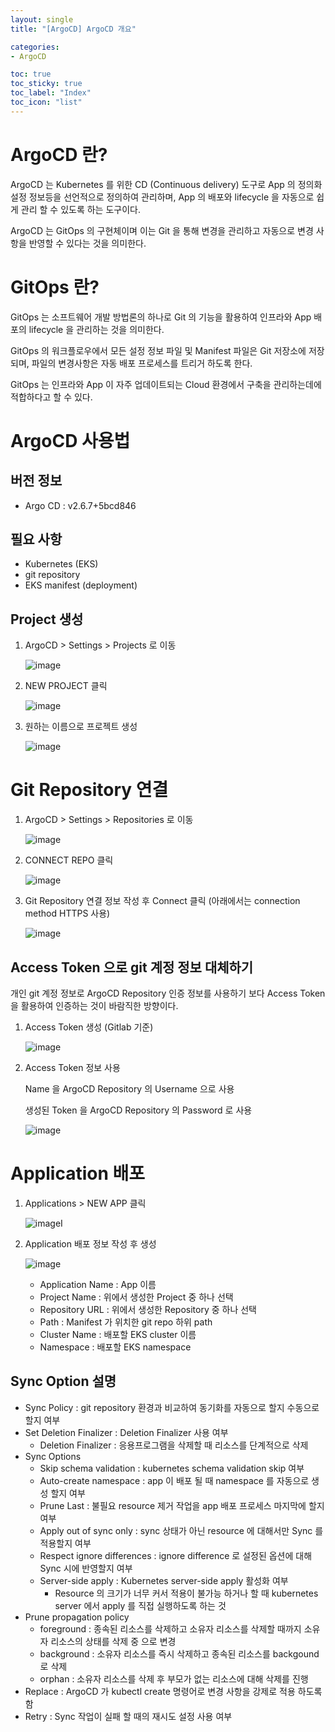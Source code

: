 ```yaml
---
layout: single
title: "[ArgoCD] ArgoCD 개요"

categories:
- ArgoCD

toc: true
toc_sticky: true
toc_label: "Index"
toc_icon: "list"
---
```


# ArgoCD 란?

ArgoCD 는 Kubernetes 를 위한 CD (Continuous delivery) 도구로 App 의 정의화 설정 정보등을 선언적으로 정의하여 관리하며, App 의 배포와 lifecycle 을 자동으로 쉽게 관리 할 수 있도록 하는 도구이다.

ArgoCD 는 GitOps 의 구현체이며 이는 Git 을 통해 변경을 관리하고 자동으로 변경 사항을 반영할 수 있다는 것을 의미한다.

# GitOps 란?

GitOps 는 소프트웨어 개발 방법론의 하나로 Git 의 기능을 활용하여 인프라와 App 배포의 lifecycle 을 관리하는 것을 의미한다.

GitOps 의 워크플로우에서 모든 설정 정보 파일 및 Manifest 파일은 Git 저장소에 저장되며, 파일의 변경사항은 자동 배포 프로세스를 트리거 하도록 한다.

GitOps 는 인프라와 App 이 자주 업데이트되는 Cloud 환경에서 구축을 관리하는데에 적합하다고 할 수 있다.

# ArgoCD 사용법

## 버전 정보

- Argo CD : v2.6.7+5bcd846

## 필요 사항

- Kubernetes (EKS)
- git repository
- EKS manifest (deployment)

## Project 생성

1. ArgoCD > Settings > Projects 로 이동

    ![image](/assets/images/argocd/argocd_0_0.png)

2. NEW PROJECT 클릭

    ![image](/assets/images/argocd/argocd_0_1.png)

3. 원하는 이름으로 프로젝트 생성

    ![image](/assets/images/argocd/argocd_0_2.png)

# Git Repository 연결

1. ArgoCD > Settings > Repositories 로 이동

    ![image](/assets/images/argocd/argocd_0_3.png)

2. CONNECT REPO 클릭

    ![image](/assets/images/argocd/argocd_0_4.png)

3. Git Repository 연결 정보 작성 후 Connect 클릭 (아래에서는 connection method HTTPS 사용)

    ![image](/assets/images/argocd/argocd_0_5.png)

## Access Token 으로 git 계정 정보 대체하기

개인 git 계정 정보로 ArgoCD Repository 인증 정보를 사용하기 보다 Access Token 을 활용하여 인증하는 것이 바람직한 방향이다.

1. Access Token 생성 (Gitlab 기준)

    ![image](/assets/images/argocd/argocd_0_6.png)

2. Access Token 정보 사용

    Name 을 ArgoCD Repository 의 Username 으로 사용

    생성된 Token 을 ArgoCD Repository 의 Password 로 사용

    ![image](/assets/images/argocd/argocd_0_7.png)

# Application 배포

1. Applications > NEW APP 클릭

    ![image](/assets/images/argocd/argocd_0_8.png)I

2. Application 배포 정보 작성 후 생성

    ![image](/assets/images/argocd/argocd_0_9.png)
    
    - Application Name : App 이름
    - Project Name : 위에서 생성한 Project 중 하나 선택
    - Repository URL : 위에서 생성한 Repository 중 하나 선택
    - Path : Manifest 가 위치한 git repo 하위 path
    - Cluster Name : 배포할 EKS cluster 이름
    - Namespace : 배포할 EKS namespace

## Sync Option 설명

- Sync Policy : git repository 환경과 비교하여 동기화를 자동으로 할지 수동으로 할지 여부
- Set Deletion Finalizer : Deletion Finalizer 사용 여부
    - Deletion Finalizer : 응용프로그램을 삭제할 때 리소스를 단계적으로 삭제
- Sync Options
    - Skip schema validation : kubernetes schema validation skip 여부
    - Auto-create namespace : app 이 배포 될 때 namespace 를 자동으로 생성 할지 여부
    - Prune Last : 불필요 resource 제거 작업을 app 배포 프로세스 마지막에 할지 여부
    - Apply out of sync only : sync 상태가 아닌 resource 에 대해서만 Sync 를 적용할지 여부
    - Respect ignore differences : ignore difference 로 설정된 옵션에 대해 Sync 시에 반영할지 여부
    - Server-side apply : Kubernetes server-side apply 활성화 여부
        - Resource 의 크기가 너무 커서 적용이 불가능 하거나 할 때 kubernetes server 에서 apply 를 직접 실행하도록 하는 것
- Prune propagation policy
    - foreground : 종속된 리소스를 삭제하고 소유자 리소스를 삭제할 때까지 소유자 리소스의 상태를 삭제 중 으로 변경
    - background : 소유자 리소스를 즉시 삭제하고 종속된 리소스를 backgound 로 삭제
    - orphan : 소유자 리소스를 삭제 후 부모가 없는 리소스에 대해 삭제를 진행
- Replace : ArgoCD 가 kubectl create 명령어로 변경 사항을 강제로 적용 하도록 함
- Retry : Sync 작업이 실패 할 때의 재시도 설정 사용 여부